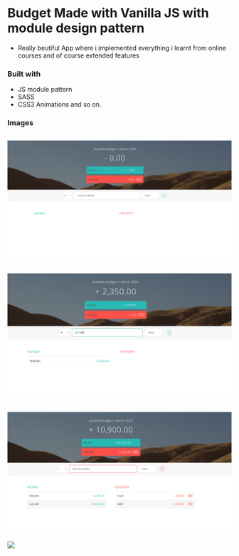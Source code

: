 # Budget Made with Vanilla JS with module design pattern
- Really beutiful App where i implemented everything i learnt from online courses and of course extended features
### Built with
- JS module pattern
- SASS
- CSS3 Animations and so on.

### Images
![](img/budget1.png)
-----------------------
![](img/budget2.png)
-----------------------
![](img/budget3.png)
-----------------------
![](img/budget4.png)
